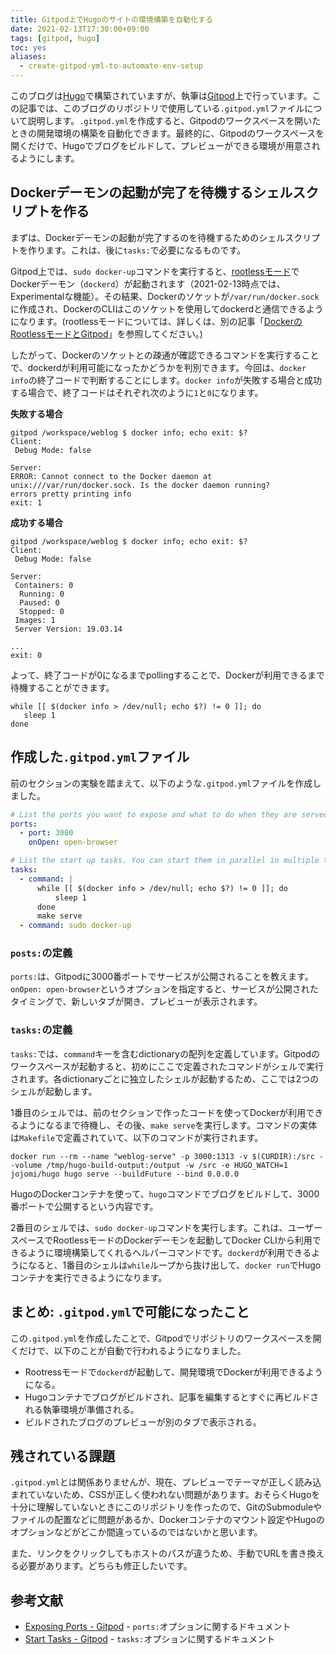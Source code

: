 ```yaml
---
title: Gitpod上でHugoのサイトの環境構築を自動化する
date: 2021-02-13T17:30:00+09:00
tags: [gitpod, hugo]
toc: yes
aliases:
  - create-gitpod-yml-to-automate-env-setup
---
```


このブログは[Hugo](https://gohugo.io/)で構築されていますが、執筆は[Gitpod](https://www.gitpod.io/)上で行っています。この記事では、このブログのリポジトリで使用している`.gitpod.yml`ファイルについて説明します。`.gitpod.yml`を作成すると、Gitpodのワークスペースを開いたときの開発環境の構築を自動化できます。最終的に、Gitpodのワークスペースを開くだけで、Hugoでブログをビルドして、プレビューができる環境が用意されるようにします。

<!--more-->

## Dockerデーモンの起動が完了を待機するシェルスクリプトを作る

まずは、Dockerデーモンの起動が完了するのを待機するためのシェルスクリプトを作ります。これは、後に`tasks:`で必要になるものです。

Gitpod上では、`sudo docker-up`コマンドを実行すると、[rootlessモード](https://docs.docker.com/engine/security/rootless/)でDockerデーモン（`dockerd`）が起動されます（2021-02-13時点では、Experimentalな機能）。その結果、Dockerのソケットが`/var/run/docker.sock`に作成され、DockerのCLIはこのソケットを使用してdockerdと通信できるようになります。(rootlessモードについては、詳しくは、別の記事「[DockerのRootlessモードとGitpod](/post/2021-02-13-docker-rootless-mode-and-gitpod/)」を参照してください。)

したがって、Dockerのソケットとの疎通が確認できるコマンドを実行することで、dockerdが利用可能になったかどうかを判別できます。今回は、`docker info`の終了コードで判断することにします。`docker info`が失敗する場合と成功する場合で、終了コードはそれぞれ次のように`1`と`0`になります。

**失敗する場合**

```shell
gitpod /workspace/weblog $ docker info; echo exit: $?
Client:
 Debug Mode: false

Server:
ERROR: Cannot connect to the Docker daemon at unix:///var/run/docker.sock. Is the docker daemon running?
errors pretty printing info
exit: 1
```

**成功する場合**

```shell
gitpod /workspace/weblog $ docker info; echo exit: $?
Client:
 Debug Mode: false

Server:
 Containers: 0
  Running: 0
  Paused: 0
  Stopped: 0
 Images: 1
 Server Version: 19.03.14

...
exit: 0
```

よって、終了コードが0になるまでpollingすることで、Dockerが利用できるまで待機することができます。

```shell
while [[ $(docker info > /dev/null; echo $?) != 0 ]]; do
   sleep 1
done
```

## 作成した`.gitpod.yml`ファイル

前のセクションの実験を踏まえて、以下のような`.gitpod.yml`ファイルを作成しました。

```yaml
# List the ports you want to expose and what to do when they are served. See https://www.gitpod.io/docs/config-ports/
ports:
  - port: 3000
    onOpen: open-browser

# List the start up tasks. You can start them in parallel in multiple terminals. See https://www.gitpod.io/docs/config-start-tasks/
tasks:
  - command: |
      while [[ $(docker info > /dev/null; echo $?) != 0 ]]; do
          sleep 1
      done
      make serve
  - command: sudo docker-up
```

### `posts:`の定義

`ports:`は、Gitpodに3000番ポートでサービスが公開されることを教えます。`onOpen: open-browser`というオプションを指定すると、サービスが公開されたタイミングで、新しいタブが開き、プレビューが表示されます。

### `tasks:`の定義

`tasks:`では、`command`キーを含むdictionaryの配列を定義しています。Gitpodのワークスペースが起動すると、初めにここで定義されたコマンドがシェルで実行されます。各dictionaryごとに独立したシェルが起動するため、ここでは2つのシェルが起動します。

1番目のシェルでは、前のセクションで作ったコードを使ってDockerが利用できるようになるまで待機し、その後、`make serve`を実行します。コマンドの実体は`Makefile`で定義されていて、以下のコマンドが実行されます。

```shell
docker run --rm --name "weblog-serve" -p 3000:1313 -v $(CURDIR):/src --volume /tmp/hugo-build-output:/output -w /src -e HUGO_WATCH=1 jojomi/hugo hugo serve --buildFuture --bind 0.0.0.0
```

HugoのDockerコンテナを使って、`hugo`コマンドでブログをビルドして、3000番ポートで公開するという内容です。

2番目のシェルでは、`sudo docker-up`コマンドを実行します。これは、ユーザースペースでRootlessモードのDockerデーモンを起動してDocker CLIから利用できるように環境構築してくれるヘルパーコマンドです。`dockerd`が利用できるようになると、1番目のシェルは`while`ループから抜け出して、`docker run`でHugoコンテナを実行できるようになります。

## まとめ: `.gitpod.yml`で可能になったこと

この`.gitpod.yml`を作成したことで、Gitpodでリポジトリのワークスペースを開くだけで、以下のことが自動で行われるようになりました。

- Rootressモードで`dockerd`が起動して、開発環境でDockerが利用できるようになる。
- Hugoコンテナでブログがビルドされ、記事を編集するとすぐに再ビルドされる執筆環境が準備される。
- ビルドされたブログのプレビューが別のタブで表示される。

## 残されている課題

`.gitpod.yml`とは関係ありませんが、現在、プレビューでテーマが正しく読み込まれていないため、CSSが正しく使われない問題があります。おそらくHugoを十分に理解していないときにこのリポジトリを作ったので、GitのSubmoduleやファイルの配置などに問題があるか、Dockerコンテナのマウント設定やHugoのオプションなどがどこか間違っているのではないかと思います。

また、リンクをクリックしてもホストのパスが違うため、手動でURLを書き換える必要があります。どちらも修正したいです。

## 参考文献

- [Exposing Ports - Gitpod](https://www.gitpod.io/docs/config-ports/) - `ports:`オプションに関するドキュメント
- [Start Tasks - Gitpod](https://www.gitpod.io/docs/config-start-tasks/) - `tasks:`オプションに関するドキュメント
